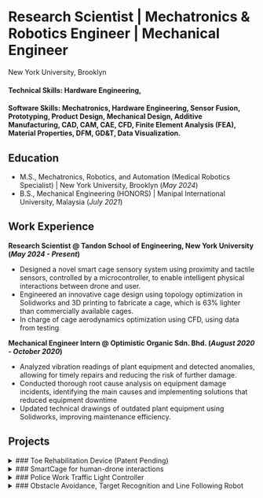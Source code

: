 # Research Scientist | Mechatronics & Robotics Engineer | Mechanical Engineer
New York University, Brooklyn

#### Technical Skills: Hardware Engineering, 
#### Software Skills:  Mechatronics, Hardware Engineering, Sensor Fusion, Prototyping, Product Design, Mechanical Design, Additive Manufacturing, CAD, CAM, CAE, CFD, Finite Element Analysis (FEA), Material Properties, DFM, GD&T, Data Visualization.

## Education						       		
- M.S., Mechatronics, Robotics, and Automation (Medical Robotics Specialist) | New York University, Brooklyn (_May 2024_)	 			        		
- B.S., Mechanical Engineering (HONORS)                                      | Manipal International University, Malaysia (_July 2021_)

## Work Experience
**Research Scientist @ Tandon School of Engineering, New York University (_May 2024 - Present_)**
- Designed a novel smart cage sensory system using proximity and tactile sensors, controlled by a microcontroller, to enable intelligent physical interactions between drone and user.
- Engineered an innovative cage design using topology optimization in Solidworks and 3D printing to fabricate a cage, which is 63% lighter than commercially available cages.
- In charge of cage aerodynamics optimization using CFD, using data from testing

**Mechanical Engineer Intern @ Optimistic Organic Sdn. Bhd. (_August 2020 - October 2020_)**
- Analyzed vibration readings of plant equipment and detected anomalies, allowing for timely repairs and reducing the risk of further damage.
- Conducted thorough root cause analysis on equipment damage incidents, identifying the main causes and implementing solutions that reduced equipment downtime
- Updated technical drawings of outdated plant equipment using Solidworks, improving maintenance efficiency.


## Projects
<details>
<summary>### Toe Rehabilitation Device (Patent Pending)</summary>
Turf Toe is an injury that affects the mobility of an individual's big toe, most commonly affecting the metatarsophalangeal joint (MTPJ). A novel assistive rehabilitation device that caters to the several phases of treatment for the injury was developed. The device created would provide the assistive as well as resistive forces needed for rehabilitation in two phases.

<!-- - Phase One of the device provides gentle stretching exercises to help regain motion. As the initial pain subsides, regular controlled motion needs to be offered to the big toe providing pitch and yaw motion in the form of assistive motion with the help of motors.
- Phase Two of toe rehab involves stresses that are slowly applied to the tissues. In this phase, the device will enable the patient to apply pressure on the toe in the downward direction to build muscle strength and count the number of repetitions for the same to facilitate a routine for rehabilitation exercises. No active forces need to be added to the main toe. There is resistance provided to the user with the help of the servo motor, which they must overcome. -->
</details>  
<details>
<summary>### SmartCage for human-drone interactions</summary>
[Publication](https://www.researchgate.net/publication/369195638_A_Drone_Teacher_Designing_Physical_Human-Drone_Interactions_for_Movement_Instruction) 

Designed a novel SmartCage that is 63% lighter than any commercially available cage for DJI Tello EDU drone using Solidworks. The 3D printed cage prototype is the first drone cage that can house proximity and tactile sensors enabling the drone to localize itself around subjects in a human-drone collaborative dance performance. The shape, texture, form factor, color, and aerodynamics of the SmartCage was carefully considered to maximize utility while minimizing weight and enhancing a human’s ability/desire to engage with the drone physically. 
#![image](*link here*)
</details>
<details>
<summary>### Police Work Traffic Light Controller</summary>

Designed and fabricated a wearable protoype device using Solidworks and 3D printing for traffic police officers. The device is embedded with MPU6050 IMU module and arduino nano to detect the orientation and direction of hand gestures of police officers to control traffice lights in real time. The light controller is a standalone device that is powered by a portable power bank and communicates with a retrofitted traffic light controller wirelessly, via a radio module within the device.
</details>
<details>
<summary>### Obstacle Avoidance, Target Recognition and Line Following Robot</summary>
Programmed and retrofitted a boe bot robot chassis with a Parallax Propeller microcontroller, infrared sensors, ultrasonic sensors, and a raspberry pi camera. An algorithm was programmed to allow the robot to follow a line using infrared sensors and detect obstacle in a 180 degree field of view using ultrasonic sensors, and ArucoTag detection using OpenCV on a Raspberry Pi 4 was achieved. A firmware algorithm was programmed for the Parallax Propeller microcontroller, enabling it to efficiently execute line-following, object detection, and avoidance tasks simultaneously. In addition, a novel target elimination mechanism using launched projectiles was design and fabricated using Solidworks and 3D printing. 
</details>
